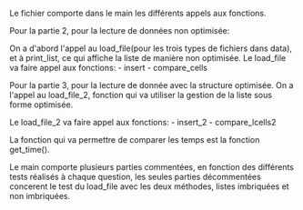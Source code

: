 Le fichier comporte dans le main les différents appels aux fonctions.

Pour la partie 2, pour la lecture de données non optimisée:

On a d'abord l'appel au load_file(pour les trois types de fichiers dans data), et à print_list, ce qui affiche la liste de manière non optimisée.
Le load_file va faire appel aux fonctions: - insert
                                           - compare_cells




Pour la partie 3, pour la lecture de donnée avec la structure optimisée.
On a l'appel au load_file_2, fonction qui va utiliser la gestion de la liste sous forme optimisée.

Le load_file_2 va faire appel aux fonctions: - insert_2
                                             - compare_lcells2


La fonction qui va permettre de comparer les temps est la fonction get_time().

Le main comporte plusieurs parties commentées, en fonction des différents tests réalisés à chaque question, les seules parties décommentées concerent le test du load_file avec les deux méthodes, listes imbriquées et non imbriquées.